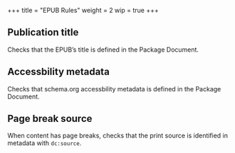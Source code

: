 +++
title = "EPUB Rules"
weight = 2
wip = true
+++

## Publication title

Checks that the EPUB’s title is defined in the Package Document.

## Accessbility metadata

Checks that schema.org accessbility metadata is defined in the Package Document.

## Page break source

When content has page breaks, checks that the print source is identified in metadata with `dc:source`.
